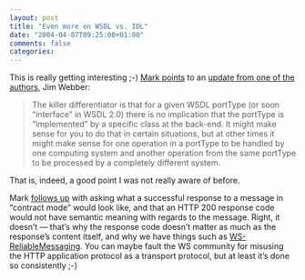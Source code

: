 ```yaml
---
layout: post
title: "Even more on WSDL vs. IDL"
date: "2004-04-07T09:25:00+01:00"
comments: false
categories: 
---
```


<p>This is really getting interesting ;-) <a href="http://www.markbaker.ca/2002/09/Blog/2004/04/06#2004-04-webber-wsdl-idl">Mark points</a> to an <a href="http://jim.webber.name/#060420042228">update from one of the authors</a>, Jim Webber:</p>

<blockquote>The killer differentiator is that for a given WSDL portType (or soon &#8220;interface&#8221; in WSDL 2.0) there is no implication that the portType is &#8220;implemented&#8221; by a specific class at the back-end. It might make sense for you to do that in certain situations, but at other times it might make sense for one operation in a portType to be handled by one computing system and another operation from the same portType to be processed by a completely different system.</blockquote>

<p>That is, indeed, a good point I was not really aware of before.  </p>

<p>Mark <a href="http://www.markbaker.ca/2002/09/Blog/2004/04/06#2004-04-webber-wsdl-idl">follows up</a> with asking what a successful response to a message in &#8220;contract mode&#8221; would look like, and that an HTTP 200 response code would not have semantic meaning with regards to the message. Right, it doesn&#8217;t &mdash; that&#8217;s why the response code doesn&#8217;t matter as much as the response&#8217;s content itself, and why we have things such as <a href="http://www-106.ibm.com/developerworks/library/ws-rm/">WS-ReliableMessaging</a>. You can maybe fault the WS community for misusing the HTTP application protocol as a transport protocol, but at least it&#8217;s done so consistently ;-)</p>


